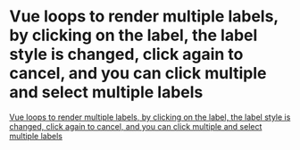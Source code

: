 # Vue loops to render multiple labels, by clicking on the label, the label style is changed, click again to cancel, and you can click multiple and select multiple labels
[Vue loops to render multiple labels, by clicking on the label, the label style is changed, click again to cancel, and you can click multiple and select multiple labels](https://aiwithcloud.com/2022/09/15/vue_loops_to_render_multiple_labels_by_clicking_on_the_label_the_label_style_is_changed_click_again_to_cancel_and_you_can_click_multiple_and_select_multiple_labels/)